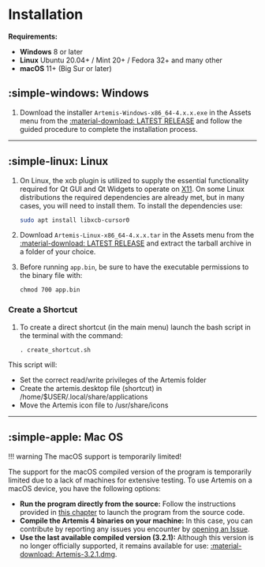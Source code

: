 # Installation

**Requirements:**

* **Windows** 8 or later
* **Linux** Ubuntu 20.04+ / Mint 20+ / Fedora 32+ and many other
* **macOS** 11+ (Big Sur or later)

## :simple-windows: Windows
1. Download the installer `Artemis-Windows-x86_64-4.x.x.exe` in the Assets menu from the [:material-download: LATEST RELEASE](https://github.com/AresValley/Artemis/releases) and follow the guided procedure to complete the installation process.

---

## :simple-linux: Linux
1. On Linux, the xcb plugin is utilized to supply the essential functionality required for Qt GUI and Qt Widgets to operate on [X11](https://doc.qt.io/qt-6/linux-requirements.html). On some Linux distributions the required dependencies are already met, but in many cases, you will need to install them. To install the dependencies use:

    ``` bash title="Debian-based distro (Ubuntu, Mint, Pop! OS, Kali, ...)"
    sudo apt install libxcb-cursor0
    ```

2. Download `Artemis-Linux-x86_64-4.x.x.tar` in the Assets menu from the [:material-download: LATEST RELEASE](https://github.com/AresValley/Artemis/releases) and extract the tarball archive in a folder of your choice.
3. Before running `app.bin`, be sure to have the executable permissions to the binary file with:

    ```
    chmod 700 app.bin
    ```

### Create a Shortcut

1. To create a direct shortcut (in the main menu) launch the bash script in the terminal with the command:

    ```
    . create_shortcut.sh
    ```

This script will:

- Set the correct read/write privileges of the Artemis folder
- Create the artemis.desktop file (shortcut) in /home/$USER/.local/share/applications
- Move the Artemis icon file to /usr/share/icons

---

## :simple-apple: Mac OS
!!! warning
    The macOS support is temporarily limited!

The support for the macOS compiled version of the program is temporarily limited due to a lack of machines for extensive testing. To use Artemis on a macOS device, you have the following options:

* **Run the program directly from the source:** Follow the instructions provided in [this chapter](run_from_source.md) to launch the program from the source code.
* **Compile the Artemis 4 binaries on your machine:** In this case, you can contribute by reporting any issues you encounter by [opening an Issue](https://github.com/AresValley/Artemis/issues).
* **Use the last available compiled version (3.2.1):** Although this version is no longer officially supported, it remains available for use: [:material-download: Artemis-3.2.1.dmg](https://www.aresvalley.com/?sdm_process_download=1&download_id=377).

